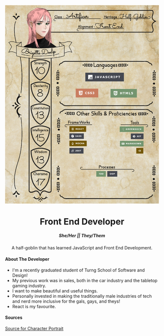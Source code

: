 <br />
<p align="center">
    <img src="devsheet.png" alt="brigettesnameplat" width="1200">
</p>
<div align="center">
<h1>Front End Developer</h1>
<h5>She/Her || They/Them</h5>
<p>A half-goblin that has learned JavaScript and Front End Development.</p>
</div>

#### About The Developer
* I'm a recently graduated student of Turng School of Software and Design!
* My previous work was in sales, both in the car industry and the tabletop gaming industry.
* I want to make beautiful and useful things.
* Personally invested in making the traditionally male industries of tech and nerd more inclusive for the gals, gays, and theys!
* React is my favourite.

#### Sources
[Source for Character Portrait](https://picrew.me/image_maker/227881)
